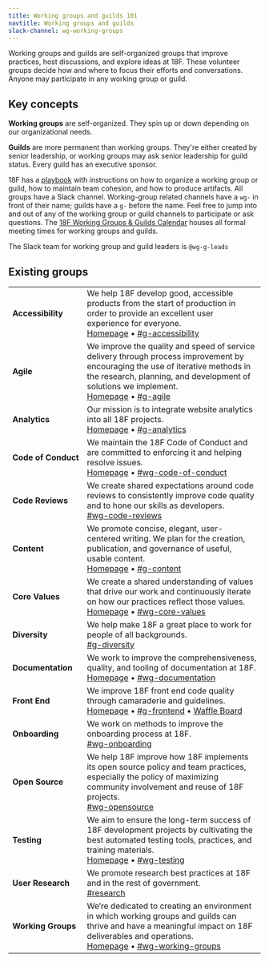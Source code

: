 ```yaml
---
title: Working groups and guilds 101
navtitle: Working groups and guilds
slack-channel: wg-working-groups
---
```


Working groups and guilds are self-organized groups that improve practices, host discussions, and explore ideas at 18F. These volunteer groups decide how and where to focus their efforts and conversations. Anyone may participate in any working group or guild.

## <a id="key-concepts">Key concepts</a>

**Working groups** are self-organized. They spin up or down depending on our organizational needs.

**Guilds** are more permanent than working groups. They're either created by senior leadership, or working groups may ask senior leadership for guild status. Every guild has an executive sponsor. 

18F has a [playbook](https://pages.18f.gov/grouplet-playbook) with instructions on how to organize a working group or guild, how to maintain team cohesion, and how to produce artifacts. All groups have a Slack channel. Working-group related channels have a `wg-` in front of their name; guilds have a `g-` before the name. Feel free to jump into and out of any of the working group or guild channels to participate or ask questions. The [18F Working Groups & Guilds Calendar](https://www.google.com/calendar/embed?src=gsa.gov_o1aqcv28k1f0nmca5bkch8los4%40group.calendar.google.com) houses all formal meeting times for working groups and guilds.

The Slack team for working group and guild leaders is `@wg-g-leads`

<h2><a id="existing-grouplets">Existing groups</a></h2>
<div class="table-wrapper">
  <table class="table-existing-grouplets">
    <tbody>
      <tr>
        <td class="col-grouplet"><strong><a id="accessibility">Accessibility</a></strong></td>
        <td class="col-description">
          We help 18F develop good, accessible products from the start of production in order to provide an excellent user experience for everyone. <br />
          <a href="https://pages.18f.gov/accessbility/">Homepage</a> &bull; <a href="https://18f.slack.com/messages/g-accessibility/">#g-accessibility</a>
        </td>
      </tr>
      <tr>
        <td class="col-grouplet"><strong><a id="agile">Agile</a></strong></td>
        <td class="col-description">
          We improve the quality and speed of service delivery through process improvement by encouraging the use of iterative methods in the research, planning, and development of solutions we implement. <br />
          <a href="https://pages.18f.gov/agile/">Homepage</a> &bull; <a href="https://18f.slack.com/messages/g-agile/">#g-agile</a>
        </td>
      </tr>
      <tr>
        <td class="col-grouplet"><strong><a id="analytics">Analytics</a></strong></td>
        <td class="col-description">
          Our mission is to integrate website analytics into all 18F projects. <br />
          <a href="https://pages.18f.gov/analytics-standards/">Homepage</a> &bull; <a href="https://18f.slack.com/messages/g-analytics/">#g-analytics</a>
        </td>
      </tr>
      <tr>
        <td class="col-grouplet"><strong><a id="code-of-conduct">Code&nbsp;of&nbsp;Conduct</a></strong></td>
        <td class="col-description">
          We maintain the 18F Code of Conduct and are committed to enforcing it and helping resolve issues. <br />
          <a href="https://github.com/18F/code-of-conduct/">Homepage</a> &bull; <a href="https://18f.slack.com/messages/wg-code-of-conduct/">#wg-code-of-conduct</a>
        </td>
      </tr>
      <tr>
        <td class="col-grouplet"><strong><a id="code-reviews">Code Reviews</a></strong></td>
        <td class="col-description">
          We create shared expectations around code reviews to consistently improve code quality and to hone our skills as developers. <br />
          <a href="https://18f.slack.com/messages/wg-code-reviews">#wg-code-reviews</a>
        </td>
      </tr>
      <tr>
        <td class="col-grouplet"><strong><a id="content">Content</a></strong></td>
        <td class="col-description">
          We promote concise, elegant, user-centered writing. We plan for the creation, publication, and governance of useful, usable content. <br />
          <a href="https://pages.18f.gov/content-guide/">Homepage</a> &bull; <a href="https://18f.slack.com/messages/g-content">#g-content</a>
        </td>
      </tr>
      <tr>
        <td class="col-grouplet"><strong><a id="core-values">Core Values</a></strong></td>
        <td class="col-description">
          We create a shared understanding of values that drive our work and continuously iterate on how our practices reflect those values. <br />
          <a href="https://pages.18f.gov/core-values/">Homepage</a> &bull; <a href="https://18f.slack.com/messages/wg-core-values">#wg-core-values</a>
        </td>
      </tr>
      <tr>
        <td><strong><a id="diversity">Diversity</a></strong></td>
        <td class="col-description">
          We help make 18F a great place to work for people of all backgrounds. <br />
          <a href="https://18f.slack.com/messages/g-diversity">#g-diversity</a>
        </td>
      </tr>
      <tr>
        <td class="col-grouplet"><strong><a id="documentation">Documentation</a></strong></td>
        <td class="col-description">
          We work to improve the comprehensiveness, quality, and tooling of documentation at 18F. <br />
          <a href="https://pages.18f.gov/wg-documentation/">Homepage</a> &bull; <a href="https://18f.slack.com/messages/wg-documentation">#wg-documentation</a>
        </td>
      </tr>
      <tr>
        <td class="col-grouplet"><strong><a id="frontend">Front End</a></strong></td>
        <td class="col-description">
          We improve 18F front end code quality through camaraderie and guidelines. <br />
          <a href="https://pages.18f.gov/frontend/">Homepage</a> &bull; <a href="https://18f.slack.com/messages/g-frontend">#g-frontend</a> &bull; <a href="https://waffle.io/18F/frontend"> Waffle Board</a>
        </td>
      </tr>
      <tr>
        <td class="col-grouplet"><strong><a id="onboarding">Onboarding</a></strong></td>
        <td class="col-description">
          We work on methods to improve the onboarding process at 18F. <br />
          <a href="https://18f.slack.com/messages/wg-onboarding">#wg-onboarding</a>
        </td>
      </tr>
      <tr>
        <td class="col-grouplet"><strong><a id="opensource">Open Source</a></strong></td>
        <td class="col-description">
          We help 18F improve how 18F implements its open source policy and team practices, especially the policy of maximizing community involvement and reuse of 18F projects.<br />
          <a href="https://18f.slack.com/messages/wg-opensource">#wg-opensource</a>
        </td>
      </tr>
      <tr>
        <td class="col-grouplet"><strong><a id="testing">Testing</a></strong></td>
        <td class="col-description">
          We aim to ensure the long-term success of 18F development projects by cultivating the best automated testing tools, practices, and training materials. <br />
          <a href="https://pages.18f.gov/wg-testing/">Homepage</a> &bull; <a href="https://18f.slack.com/messages/wg-testing">#wg-testing</a>
        </td>
      </tr>
      <tr>
        <td class="col-grouplet"><strong><a id="user-research">User Research</a></strong></td>
        <td class="col-description">
          We promote research best practices at 18F and in the rest of government. <br />
          <a href="https://18f.slack.com/messages/research">#research</a>
        </td>
      </tr>
      <tr>
        <td class="col-grouplet"><strong><a id="working-groups">Working Groups</a></strong></td>
        <td class="col-description">
          We&rsquo;re dedicated to creating an environment in which working groups and guilds can thrive and have a meaningful impact on 18F deliverables and operations. <br />
          <a href="https://pages.18f.gov/wg-working-groups/">Homepage</a> &bull; <a href="https://18f.slack.com/messages/wg-working-groups">#wg-working-groups</a>
        </td>
      </tr>
    </tbody>
  </table>
</div>





